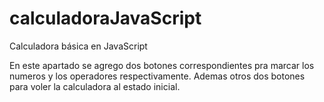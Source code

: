 # calculadoraJavaScript
Calculadora básica en JavaScript

En este apartado se agrego dos botones correspondientes pra marcar los numeros y los operadores respectivamente. Ademas otros dos botones para voler la calculadora al estado inicial.
